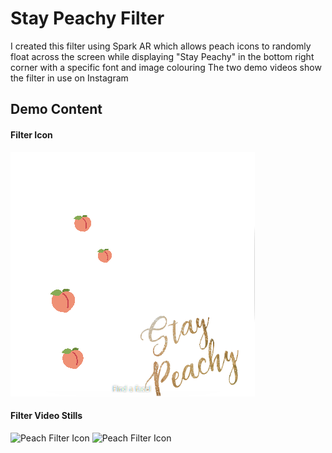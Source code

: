 # Stay Peachy Filter

I created this filter using Spark AR which allows peach icons to randomly float across the screen while displaying "Stay Peachy" in the bottom right corner with a specific font and image colouring
The two demo videos show the filter in use on Instagram

## Demo Content

#### Filter Icon
![Peach Filter Icon](FilterIcon.png)

#### Filter Video Stills
![Peach Filter Icon](filterImage1.PNG)
![Peach Filter Icon](filterImage2.PNG)

